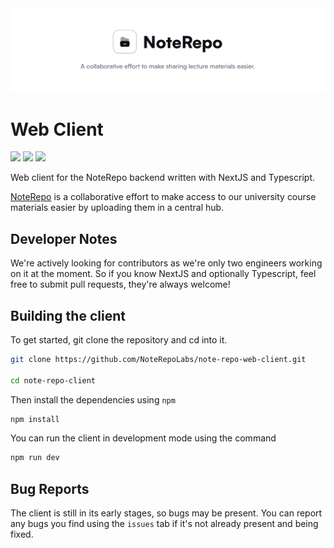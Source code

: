 <img src="./github/banner.svg" alt="RepoBanner" />

# Web Client

![](https://img.shields.io/github/license/NoteRepoLabs/noterepo-web-client?style=for-the-badge&colorA=131820&colorB=FFFFFF&logo=markdown)
![](https://img.shields.io/npm/v/@nestjs/core.svg?style=for-the-badge&colorA=131820&colorB=FFFFFF&logo=markdown)
![](https://img.shields.io/github/deployments/NoteRepoLabs/noterepo-web-client/production?style=for-the-badge&logo=vercel&label=DEPLOYMENT&labelColor=%23131820&color=%2364fab6)


Web client for the NoteRepo backend written with NextJS and Typescript.

[NoteRepo](https://noterepo-web.vercel.app/) is a collaborative effort to make access to our university course materials easier by uploading them in a central hub.

## Developer Notes

We're actively looking for contributors as we're only two engineers working on it at the moment. So if you know NextJS and optionally Typescript, feel free to submit pull requests, they're always welcome!

## Building the client

To get started, git clone the repository and cd into it.

```sh
git clone https://github.com/NoteRepoLabs/note-repo-web-client.git

cd note-repo-client
```

Then install the dependencies using `npm`

```sh
npm install
```

You can run the client in development mode using the command

```sh
npm run dev
```

## Bug Reports

The client is still in its early stages, so bugs may be present. You can report any bugs you find using the `issues` tab if it's not already present and being fixed.
